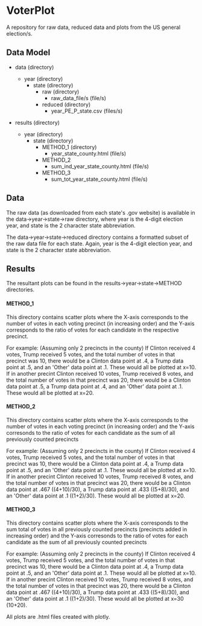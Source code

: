 # VoterPlot
A repository for raw data, reduced data and plots from the US general election/s.

## Data Model

- data  (directory)
  - year  (directory)
    - state (directory)
      - raw (directory)
        - raw_data_file/s (file/s)
      - reduced (directory)
        - year_PE_P_state.csv (files/s)
        
- results (directory)
  - year  (directory)
    - state (directory)
      - METHOD_1  (directory)
        - year_state_county.html  (file/s)
      - METHOD_2
        - sum_ind_year_state_county.html  (file/s)
      - METHOD_3
        - sum_tot_year_state_county.html  (file/s)

## Data
The raw data (as downloaded from each state's .gov website) is available in the data->year->state->raw directory, where year is the 4-digit election year, and state is the 2 character state abbreviation.

The data->year->state->reduced directory contains a formatted subset of the raw data file for each state. Again, year is the 4-digit election year, and state is the 2 character state abbreviation.

## Results
The resultant plots can be found in the results->year->state->METHOD directories.

#### METHOD_1
This directory contains scatter plots where the X-axis corresponds to the number of votes in each voting precinct (in increasing order) and the Y-axis corresponds to the ratio of votes for each candidate in the respective precinct.

For example: (Assuming only 2 precincts in the county) 
If Clinton received 4 votes, Trump received 5 votes, and the total number of votes in that precinct was 10, there would be a Clinton data point at .4, a Trump data point at .5, and an 'Other' data point at .1. These would all be plotted at x=10.
If in another precint Clinton received 10 votes, Trump received 8 votes, and the total number of votes in that precinct was 20, there would be a Clinton data point at .5, a Trump data point at .4, and an 'Other' data point at .1. These would all be plotted at x=20.

#### METHOD_2
This directory contains scatter plots where the X-axis corresponds to the number of votes in each voting precinct (in increasing order) and the Y-axis corresonds to the ratio of votes for each candidate as the sum of all previously counted precincts

For example: (Assuming only 2 precincts in the county)
If Clinton received 4 votes, Trump received 5 votes, and the total number of votes in that precinct was 10, there would be a Clinton data point at .4, a Trump data point at .5, and an 'Other' data point at .1. These would all be plotted at x=10.
If in another precint Clinton received 10 votes, Trump received 8 votes, and the total number of votes in that precinct was 20, there would be a Clinton data point at .467 ((4+10)/30), a Trump data point at .433 ((5+8)/30), and an 'Other' data point at .1 ((1+2)/30). These would all be plotted at x=20.

#### METHOD_3
This directory contains scatter plots where the X-axis corresponds to the sum total of votes in all previously counted precincts (precincts added in increasing order) and the Y-axis corresonds to the ratio of votes for each candidate as the sum of all previously counted precincts

For example: (Assuming only 2 precincts in the county)
If Clinton received 4 votes, Trump received 5 votes, and the total number of votes in that precinct was 10, there would be a Clinton data point at .4, a Trump data point at .5, and an 'Other' data point at .1. These would all be plotted at x=10.
If in another precint Clinton received 10 votes, Trump received 8 votes, and the total number of votes in that precinct was 20, there would be a Clinton data point at .467 ((4+10)/30), a Trump data point at .433 ((5+8)/30), and an 'Other' data point at .1 ((1+2)/30). These would all be plotted at x=30 (10+20).

All plots are .html files created with plotly.
